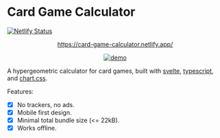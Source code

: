 # Card Game Calculator

[![Netlify Status](https://api.netlify.com/api/v1/badges/f3c4ec24-2be7-4742-91d7-06aea25b3e7c/deploy-status)](https://app.netlify.com/sites/card-game-calculator/deploys)


<div style="text-align: center;">

<https://card-game-calculator.netlify.app/>

[![demo](./demo.gif)](https://card-game-calculator.netlify.app/)

</div>

A hypergeometric calculator for card games, built with [svelte](https://svelte.dev/), [typescript](https://www.typescriptlang.org/), and [chart.css](https://chartscss.org/).

Features:

- [x] No trackers, no ads.
- [x] Mobile first design.
- [x] Minimal total bundle size (<= 22kB).
- [x] Works offline.
